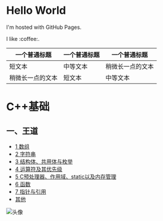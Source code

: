 <!DOCTYPE html>
<html>
<head>
	<meta charset="utf-8">
	<title>XINWUYA</title>
</head>
<body>
<h1>Hello World</h1>
<p>I'm hosted with GitHub Pages.</p>
  <p>I like :coffee:.</p>
</body>
</html>

| 一个普通标题 | 一个普通标题 | 一个普通标题 |
| ------ | ------ | ------ |
| 短文本 | 中等文本 | 稍微长一点的文本 |
| 稍微长一点的文本 | 短文本 | 中等文本 |

# C++基础


## 一、王道
- [1 数组](/王道/1数组/王道_数组.md) 
- [2 字符串](/王道/2字符串/王道_字符串.md)
- [3 结构体、共用体与枚举](/王道/3结构体共用体与枚举/王道_结构体共用体与枚举.md)
- [4 运算符及其优先级](/王道/4运算符及其优先级/王道_运算符及其优先级.md)
- [5 C预处理器、作用域、static以及内存管理](/王道/5C预处理器作用域static以及内存管理/王道_C预处理器作用域static以及内存管理.md)
- [6 函数](/王道/6函数/王道_函数.md)
- [7 指针与引用](/王道/7指针与引用/王道_指针与引用.md)
- [其他](/王道/其他/王道_其他.md)



![头像](https://github.com/XINWUYA/xinwuya.github.io/tree/master/image/tx.jpg)